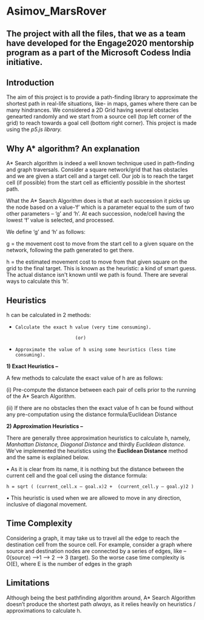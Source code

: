 # Asimov_MarsRover
The project with all the files, that we as a team have developed for the Engage2020 mentorship program as a part of the Microsoft Codess India initiative.
--------
## Introduction
The aim of this project is to provide a path-finding library to approximate the shortest path in real-life situations, like- in maps, games where there can be many hindrances.
We considered a 2D Grid having several obstacles genearted randomly and we start from a source cell (top left corner of the grid) to reach towards a goal cell (bottom right corner). This project is made using the _p5.js library._
## Why A* algorithm? An explanation
A* Search algorithm is indeed a well known technique used in path-finding and graph traversals. Consider a square network/grid that has obstacles and we are given a start cell and a target cell. Our job is to reach the target cell (if possible) from the start cell as efficiently possible in the shortest path. 

What the A* Search Algorithm does is that at each succession it picks up the node based on a value-‘f’ which is a parameter equal to the sum of two other parameters – ‘g’ and ‘h’. At each succession, node/cell having the lowest ‘f’ value is selected, and processed.

We define ‘g’ and ‘h’ as follows:

g = the movement cost to move from the start cell to a given square on the network, following the path generated to get there.

h = the estimated movement cost to move from that given square on the grid to the final target. This is known as the heuristic: a kind of smart guess. The actual distance isn't known until we path is found. There are several ways to calculate this ‘h’.
## Heuristics
h can be calculated in 2 methods:
* `Calculate the exact h value (very time consuming).` 

                            (or)
                            
* `Approximate the value of h using some heuristics (less time consuming).`

**1) Exact Heuristics –**

A few methods to calculate the exact value of h are as follows:

(i) Pre-compute the distance between each pair of cells prior to the running of the A* Search Algorithm.

(ii) If there are no obstacles then the exact value of h can be found without any pre-computation using the distance formula/Euclidean Distance

**2) Approximation Heuristics –**

There are generally three approximation heuristics to calculate h, namely, _Manhattan Distance, Diagonal Distance_ and thirdly _Euclidean distance._ We've implemented the heuristics using the **Euclidean Distance** method and the same is explained below.

• As it is clear from its name, it is nothing but the distance between the current cell and the goal cell using the distance formula:
   
   `h = sqrt ( (current_cell.x – goal.x)2 + 
            (current_cell.y – goal.y)2 )` 
            
• This heuristic is used when we are allowed to move in any direction, inclusive of diagonal movement.
## Time Complexity
Considering a graph, it may take us to travel all the edge to reach the destination cell from the source cell. For example, consider a graph where source and destination nodes are connected by a series of edges, like – 0(source) –>1 –> 2 –> 3 (target).
So the worse case time complexity is O(E), where E is the number of edges in the graph
## Limitations
Although being the best pathfinding algorithm around, A* Search Algorithm doesn’t produce the shortest path _always_, as it relies heavily on heuristics / approximations to calculate h.




